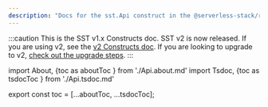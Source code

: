 ```yaml
---
description: "Docs for the sst.Api construct in the @serverless-stack/resources package"
---
```


:::caution
This is the SST v1.x Constructs doc. SST v2 is now released. If you are using v2, see the [v2 Constructs doc](/constructs). If you are looking to upgrade to v2, [check out the upgrade steps](/upgrade-guide#upgrade-to-v20).
:::

import About, {toc as aboutToc } from './Api.about.md'
import Tsdoc, {toc as tsdocToc } from './Api.tsdoc.md'

<About />
<Tsdoc />

export const toc = [...aboutToc, ...tsdocToc];
